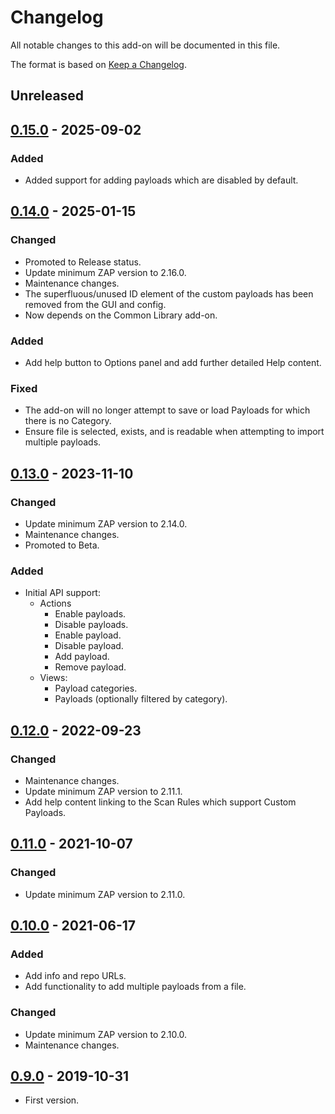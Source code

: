 # Changelog
All notable changes to this add-on will be documented in this file.

The format is based on [Keep a Changelog](https://keepachangelog.com/en/1.0.0/).

## Unreleased


## [0.15.0] - 2025-09-02
### Added
- Added support for adding payloads which are disabled by default.

## [0.14.0] - 2025-01-15
### Changed
- Promoted to Release status.
- Update minimum ZAP version to 2.16.0.
- Maintenance changes.
- The superfluous/unused ID element of the custom payloads has been removed from the GUI and config.
- Now depends on the Common Library add-on.

### Added
- Add help button to Options panel and add further detailed Help content.

### Fixed
- The add-on will no longer attempt to save or load Payloads for which there is no Category.
- Ensure file is selected, exists, and is readable when attempting to import multiple payloads.

## [0.13.0] - 2023-11-10
### Changed
- Update minimum ZAP version to 2.14.0.
- Maintenance changes.
- Promoted to Beta.

### Added
- Initial API support:
    - Actions
        - Enable payloads.
        - Disable payloads.
        - Enable payload.
        - Disable payload.
        - Add payload.
        - Remove payload.
    - Views:
        - Payload categories.
        - Payloads (optionally filtered by category).

## [0.12.0] - 2022-09-23
### Changed
- Maintenance changes.
- Update minimum ZAP version to 2.11.1.
- Add help content linking to the Scan Rules which support Custom Payloads.

## [0.11.0] - 2021-10-07
### Changed
- Update minimum ZAP version to 2.11.0.

## [0.10.0] - 2021-06-17
### Added
- Add info and repo URLs.
- Add functionality to add multiple payloads from a file.

### Changed
- Update minimum ZAP version to 2.10.0.
- Maintenance changes.

## [0.9.0] - 2019-10-31

- First version.

[0.15.0]: https://github.com/zaproxy/zap-extensions/releases/custompayloads-v0.15.0
[0.14.0]: https://github.com/zaproxy/zap-extensions/releases/custompayloads-v0.14.0
[0.13.0]: https://github.com/zaproxy/zap-extensions/releases/custompayloads-v0.13.0
[0.12.0]: https://github.com/zaproxy/zap-extensions/releases/custompayloads-v0.12.0
[0.11.0]: https://github.com/zaproxy/zap-extensions/releases/custompayloads-v0.11.0
[0.10.0]: https://github.com/zaproxy/zap-extensions/releases/custompayloads-v0.10.0
[0.9.0]: https://github.com/zaproxy/zap-extensions/releases/custompayloads-v0.9.0
